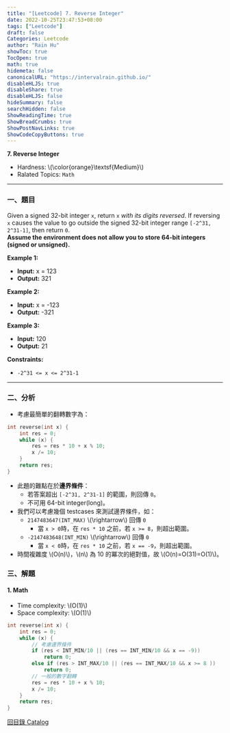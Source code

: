 ```yaml
---
title: "[Leetcode] 7. Reverse Integer"
date: 2022-10-25T23:47:53+08:00
tags: ["Leetcode"]
draft: false
Categories: Leetcode
author: "Rain Hu"
showToc: true
TocOpen: true
math: true
hidemeta: false
canonicalURL: "https://intervalrain.github.io/"
disableHLJS: true
disableShare: true
disableHLJS: false
hideSummary: false
searchHidden: false
ShowReadingTime: true
ShowBreadCrumbs: true
ShowPostNavLinks: true
ShowCodeCopyButtons: true
---
```

**7. Reverse Integer**
+ Hardness: \\(\color{orange}\textsf{Medium}\\)
+ Ralated Topics: `Math`
---
### 一、題目
Given a signed 32-bit integer `x`, return `x` *with its digits reversed*. If reversing `x` causes the value to go outside the signed 32-bit integer range `[-2^31, 2^31-1]`, then return `0`.  
**Assume the environment does not allow you to store 64-bit integers (signed or unsigned).**

**Example 1:**  
+ **Input:** x = 123
+ **Output:** 321

**Example 2:**
+ **Input:** x = -123
+ **Output:** -321

**Example 3:**
+ **Input:** 120
+ **Output:** 21  

**Constraints:**
+ `-2^31 <= x <= 2^31-1`

---

### 二、分析
+ 考慮最簡單的翻轉數字為：
```C++
int reverse(int x) {
    int res = 0;
    while (x) {
        res = res * 10 + x % 10;
        x /= 10;
    }
    return res;
}
```
+ 此題的難點在於**邊界條件**：
    + 若答案超出 `[-2^31, 2^31-1]` 的範圍，則回傳 `0`。
    + 不可用 64-bit integer(long)。
+ 我們可以考慮幾個 testcases 來測試邊界條件，如：
    + `2147483647(INT_MAX)` \\(\rightarrow\\) 回傳 `0`
        + 當 `x > 0`時，在 `res * 10` 之前，若 `x >= 8`，則超出範圍。
    + `-2147483648(INT_MIN)` \\(\rightarrow\\) 回傳 `0`
        + 當 `x < 0`時，在 `res * 10` 之前，若 `x == -9`，則超出範圍。
+ 時間複雜度 \\(O(n)\\)，\\(n\\) 為 10 的冪次的絕對值，故 \\(O(n)=O(31)=O(1)\\)。


### 三、解題
#### 1. Math
+ Time complexity: \\(O(1)\\)
+ Space complexity: \\(O(1)\\)
```C++
int reverse(int x) {
    int res = 0;
    while (x) {
        // 考慮邊界條件
        if (res < INT_MIN/10 || (res == INT_MIN/10 && x == -9)) 
            return 0;
        else if (res > INT_MAX/10 || (res == INT_MAX/10 && x >= 8 ))
            return 0;
        // 一般的數字翻轉
        res = res * 10 + x % 10;
        x /= 10;
    }
    return res;
}
```
[回目錄 Catalog](/posts/leetcode)